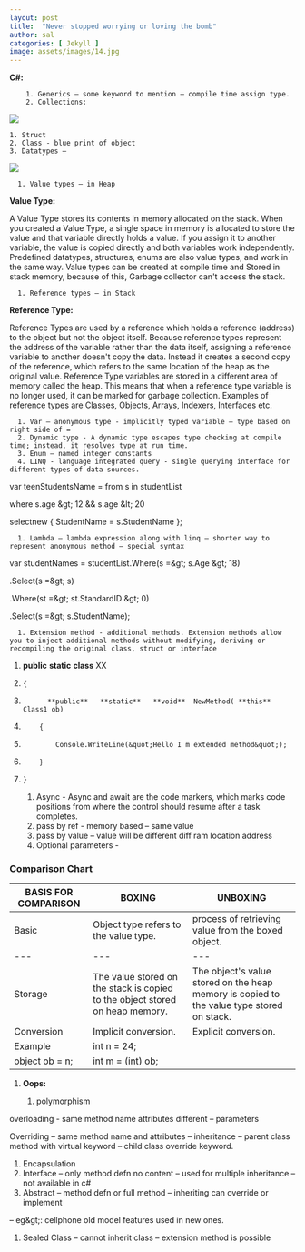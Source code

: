 ```yaml
---
layout: post
title:  "Never stopped worrying or loving the bomb"
author: sal
categories: [ Jekyll ]
image: assets/images/14.jpg
---
```

**C#:**

        1. Generics – some keyword to mention – compile time assign type.
        2. Collections:

![](RackMultipart20201224-4-qpset7_html_e550c86b39adad5c.png)

    1. Struct
    2. Class - blue print of object
    3. Datatypes –

![](RackMultipart20201224-4-qpset7_html_1767f2a885fdc1d.png)

      1. Value types – in Heap

**Value Type:**

A Value Type stores its contents in memory allocated on the stack. When you created a Value Type, a single space in memory is allocated to store the value and that variable directly holds a value. If you assign it to another variable, the value is copied directly and both variables work independently. Predefined datatypes, structures, enums are also value types, and work in the same way. Value types can be created at compile time and Stored in stack memory, because of this, Garbage collector can&#39;t access the stack.

      1. Reference types – in Stack

**Reference Type:**

Reference Types are used by a reference which holds a reference (address) to the object but not the object itself. Because reference types represent the address of the variable rather than the data itself, assigning a reference variable to another doesn&#39;t copy the data. Instead it creates a second copy of the reference, which refers to the same location of the heap as the original value. Reference Type variables are stored in a different area of memory called the heap. This means that when a reference type variable is no longer used, it can be marked for garbage collection. Examples of reference types are Classes, Objects, Arrays, Indexers, Interfaces etc.

      1. Var – anonymous type - implicitly typed variable – type based on right side of =
      2. Dynamic type - A dynamic type escapes type checking at compile time; instead, it resolves type at run time.
      3. Enum – named integer constants
      4. LINQ - language integrated query - single querying interface for different types of data sources.

var teenStudentsName = from s in studentList

where s.age \&gt; 12 &amp;&amp; s.age \&lt; 20

selectnew { StudentName = s.StudentName };

      1. Lambda – lambda expression along with linq – shorter way to represent anonymous method – special syntax

var studentNames = studentList.Where(s =\&gt; s.Age \&gt; 18)

.Select(s =\&gt; s)

.Where(st =\&gt; st.StandardID \&gt; 0)

.Select(s =\&gt; s.StudentName);

      1. Extension method - additional methods. Extension methods allow you to inject additional methods without modifying, deriving or recompiling the original class, struct or interface

1.   **public**   **static**   **class**  XX
2.     {
3.           **public**   **static**   **void**  NewMethod( **this**  Class1 ob)
4.         {
5.             Console.WriteLine(&quot;Hello I m extended method&quot;);
6.         }
7.     }

      1. Async - Async and await are the code markers, which marks code positions from where the control should resume after a task completes.
      2. pass by ref - memory based – same value
      3. pass by value – value will be different diff ram location address
      4. Optional parameters -

### **Comparison Chart**

| **BASIS FOR COMPARISON** | **BOXING** | **UNBOXING** |
| --- | --- | --- |
| Basic | Object type refers to the value type. | process of retrieving value from the boxed object. |
| --- | --- | --- |
| Storage | The value stored on the stack is copied to the object stored on heap memory. | The object&#39;s value stored on the heap memory is copied to the value type stored on stack. |
| Conversion | Implicit conversion. | Explicit conversion. |
| Example | int n = 24;
 object ob = n; | int m = (int) ob; |

1. **Oops:**

    1. polymorphism

overloading - same method name attributes different – parameters

Overriding – same method name and attributes – inheritance – parent class method with virtual keyword – child class override keyword.

  1. Encapsulation
  2. Interface – only method defn no content – used for multiple inheritance – not available in c#
  3. Abstract – method defn or full method – inheriting can override or implement

– eg\&gt;: cellphone old model features used in new ones.

  1. Sealed Class – cannot inherit class – extension method is possible